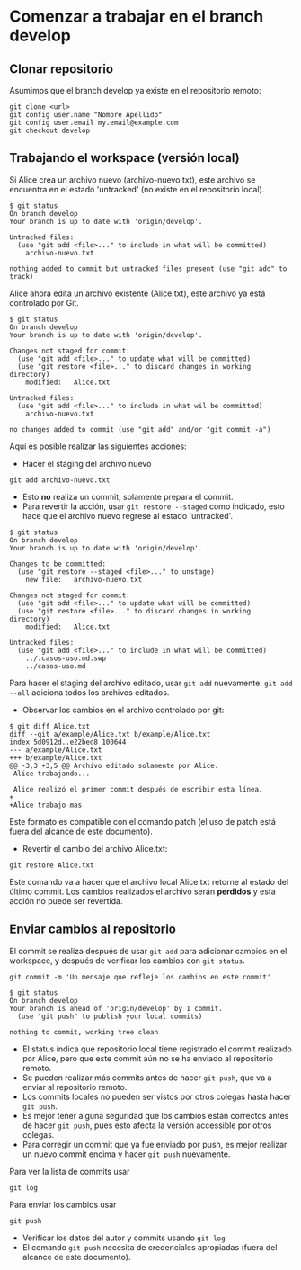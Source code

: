 # Comenzar a trabajar en el branch develop

## Clonar repositorio

Asumimos que el branch develop ya existe en el repositorio remoto:

```ssh
git clone <url>
git config user.name "Nombre Apellido"
git config user.email my.email@example.com
git checkout develop
```

## Trabajando el workspace (versión local)

Si Alice crea un archivo nuevo (archivo-nuevo.txt), este archivo se encuentra en el estado 'untracked' (no existe en el repositorio local).

```
$ git status
On branch develop 
Your branch is up to date with 'origin/develop'.

Untracked files:
  (use "git add <file>..." to include in what will be committed)
	archivo-nuevo.txt

nothing added to commit but untracked files present (use "git add" to track)
```

Alice ahora edita un archivo existente (Alice.txt), este archivo ya está controlado por Git.

```
$ git status
On branch develop 
Your branch is up to date with 'origin/develop'.

Changes not staged for commit:
  (use "git add <file>..." to update what will be committed)
  (use "git restore <file>..." to discard changes in working directory)
	modified:   Alice.txt

Untracked files:
  (use "git add <file>..." to include in what wil be committed)
	archivo-nuevo.txt

no changes added to commit (use "git add" and/or "git commit -a")
```

Aquí es posible realizar las siguientes acciones:

* Hacer el staging del archivo nuevo

```
git add archivo-nuevo.txt
```

 * Esto **no** realiza un commit, solamente prepara el commit.
 * Para revertir la acción, usar `git restore --staged` como indicado, esto hace que el archivo nuevo regrese al estado 'untracked'.

```
$ git status
On branch develop 
Your branch is up to date with 'origin/develop'.

Changes to be committed:
  (use "git restore --staged <file>..." to unstage)
	new file:   archivo-nuevo.txt

Changes not staged for commit:
  (use "git add <file>..." to update what will be committed)
  (use "git restore <file>..." to discard changes in working directory)
	modified:   Alice.txt

Untracked files:
  (use "git add <file>..." to include in what will be committed)
	../.casos-uso.md.swp
	../casos-uso.md

```

Para hacer el staging del archivo editado, usar `git add` nuevamente. `git add --all` adiciona todos los archivos editados.

* Observar los cambios en el archivo controlado por git:

```
$ git diff Alice.txt
diff --git a/example/Alice.txt b/example/Alice.txt
index 5d0912d..e22bed8 100644
--- a/example/Alice.txt
+++ b/example/Alice.txt
@@ -3,3 +3,5 @@ Archivo editado solamente por Alice.
 Alice trabajando...
 
 Alice realizó el primer commit después de escribir esta línea.
+
+Alice trabajo mas
```

Este formato es compatible con el comando patch (el uso de patch está fuera del alcance de este documento).

* Revertir el cambio del archivo Alice.txt:

```
git restore Alice.txt
```

Este comando va a hacer que el archivo local Alice.txt retorne al estado del último commit. Los cambios realizados el archivo serán **perdidos** y esta acción no puede ser revertida.

## Enviar cambios al repositorio

El commit se realiza después de usar `git add` para adicionar cambios en el workspace, y después de verificar los cambios con `git status`.

```
git commit -m 'Un mensaje que refleje los cambios en este commit'
```

```
$ git status
On branch develop
Your branch is ahead of 'origin/develop' by 1 commit.
  (use "git push" to publish your local commits)

nothing to commit, working tree clean
```

* El status indica que repositorio local tiene registrado el commit realizado por Alice, pero que este commit aún no se ha enviado al repositorio remoto.
* Se pueden realizar más commits antes de hacer `git push`, que va a enviar al repositorio remoto.
* Los commits locales no pueden ser vistos por otros colegas hasta hacer `git push`.
* Es mejor tener alguna seguridad que los cambios están correctos antes de hacer `git push`, pues esto afecta la versión accessible por otros colegas.
* Para corregir un commit que ya fue enviado por push, es mejor realizar un nuevo commit encima y hacer `git push` nuevamente.

Para ver la lista de commits usar

```
git log
```

Para enviar los cambios usar

```
git push
```

* Verificar los datos del autor y commits usando `git log`
* El comando `git push` necesita de credenciales apropiadas (fuera del alcance de este documento).
